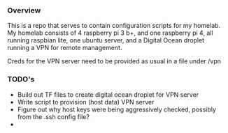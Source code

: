 ### Overview

This is a repo that serves to contain configuration scripts for my homelab.  My homelab consists of 4 raspberry pi 3 b+, and one raspberry pi 4, all running raspbian lite, one ubuntu server, and a Digital Ocean droplet running a VPN for remote management.  

Creds for the VPN server need to be provided as usual in a file under /vpn


### TODO's

 - Build out TF files to create digital ocean droplet for VPN server
 - Write script to provision (host data) VPN server
 - Figure out why host keys were being aggressively checked, possibly from the .ssh config file?
 - 
